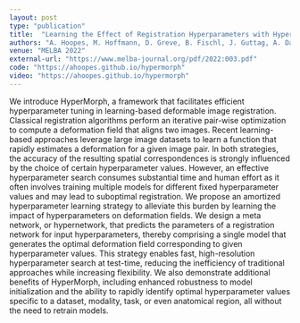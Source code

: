 ```yaml
---
layout: post
type: "publication"
title:  "Learning the Effect of Registration Hyperparameters with HyperMorph"
authors: "A. Hoopes, M. Hoffmann, D. Greve, B. Fischl, J. Guttag, A. Dalca"
venue: "MELBA 2022"
external-url: "https://www.melba-journal.org/pdf/2022:003.pdf"
code: "https://ahoopes.github.io/hypermorph"
video: "https://ahoopes.github.io/hypermorph"
---
```

  
We introduce HyperMorph, a framework that facilitates efficient hyperparameter tuning in
learning-based deformable image registration. Classical registration algorithms perform an
iterative pair-wise optimization to compute a deformation field that aligns two images.
Recent learning-based approaches leverage large image datasets to learn a function that
rapidly estimates a deformation for a given image pair. In both strategies, the accuracy of
the resulting spatial correspondences is strongly influenced by the choice of certain hyperparameter
values. However, an effective hyperparameter search consumes substantial time and human effort as it
often involves training multiple models for different fixed hyperparameter values and may lead to suboptimal
registration. We propose an amortized hyperparameter learning strategy to alleviate this burden by learning
the impact of hyperparameters on deformation fields. We design a meta network, or hypernetwork, that
predicts the parameters of a registration network for input hyperparameters, thereby comprising a single
model that generates the optimal deformation field corresponding to given hyperparameter values. This
strategy enables fast, high-resolution hyperparameter search at test-time, reducing the inefficiency
of traditional approaches while increasing flexibility. We also demonstrate additional benefits of HyperMorph,
including enhanced robustness to model initialization and the ability to rapidly identify optimal hyperparameter
values specific to a dataset, modality, task, or even anatomical region, all without the need to retrain models.

